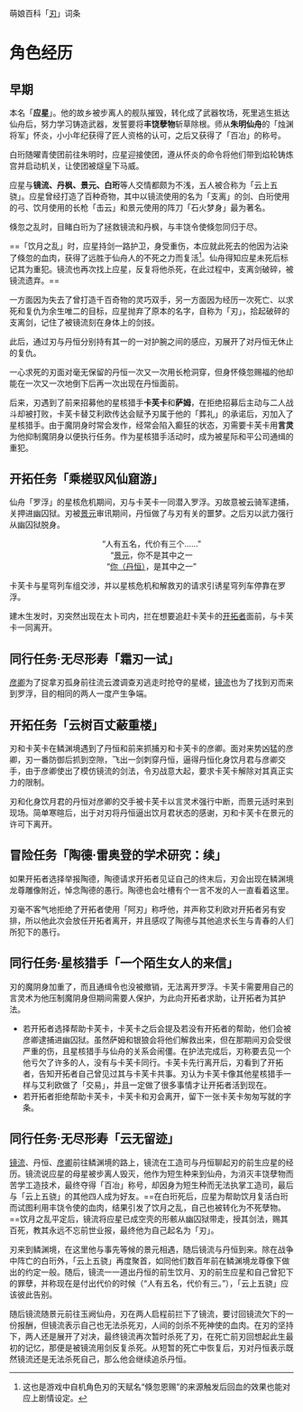 萌娘百科「[刃](https://zh.moegirl.org.cn/%E5%88%83#%E5%88%83(%E6%AF%81%E7%81%AD%C2%B7%E9%A3%8E))」词条



# 角色经历



## 早期

本名「**应星**」。他的故乡被步离人的舰队摧毁，转化成了武器牧场，死里逃生抵达仙舟后，努力学习铸造武器，发誓要将**丰饶孽物**斩草除根。师从**朱明仙舟**的「烛渊将军」怀炎，小小年纪获得了匠人资格的认可，之后又获得了「百冶」的称号。

白珩随曜青使团前往朱明时，应星迎接使团，遵从怀炎的命令将他们带到焰轮铸炼宫并启动机关，让使团被燧皇下马威。

应星与**镜流、丹枫、景元、白珩**等人交情都颇为不浅，五人被合称为「云上五骁」。应星曾经打造了百种奇物，其中以镜流使用的名为「支离」的剑、白珩使用的弓、饮月使用的长枪「击云」和景元使用的阵刀「石火梦身」最为著名。

倏忽之乱时，目睹白珩为了拯救镜流和丹枫，与丰饶令使倏忽同归于尽。

==「饮月之乱」时，应星持剑一路护卫，身受重伤，本应就此死去的他因为沾染了倏忽的血肉，获得了远胜于仙舟人的不死之力而复活[^游戏中的刃]。仙舟得知应星未死后标记其为重犯。镜流也再次找上应星，反复将他杀死，在此过程中，支离剑破碎，被镜流遗弃。==

一方面因为失去了曾打造千百奇物的灵巧双手，另一方面因为经历一次死亡、以求死和复仇为余生唯二的目标，应星抛弃了原本的名字，自称为「刃」，拾起破碎的支离剑，记住了被镜流刻在身体上的剑技。

此后，通过刃与丹恒分别持有其一的一对护腕之间的感应，刃展开了对丹恒无休止的复仇。

一心求死的刃面对毫无保留的丹恒一次又一次用长枪洞穿，但身怀倏忽赐福的他却能在一次又一次地倒下后再一次出现在丹恒面前。

后来，刃遇到了前来招募他的星核猎手**卡芙卡**和**萨姆**，在拒绝招募后主动与二人战斗却被打败，卡芙卡替艾利欧传达会赋予刃属于他的「葬礼」的承诺后，刃加入了星核猎手。由于魔阴身时常会发作，经常会陷入癫狂的状态，刃需要卡芙卡用**言灵**为他抑制魔阴身以便执行任务。作为星核猎手活动时，成为被星际和平公司通缉的重犯。

## 开拓任务「乘槎驭风仙窟游」

仙舟「罗浮」的星核危机期间，刃与卡芙卡一同潜入罗浮。刃故意被云骑军逮捕，关押进幽囚狱。刃被[景元](https://zh.moegirl.org.cn/景元)审讯期间，丹恒做了与刃有关的噩梦。之后刃以武力强行从幽囚狱脱身。

<p>
    <center>
        “人有五名，代价有三个……”<br>
        “<a href="https://zh.moegirl.org.cn/景元">景元</a>，你不是其中之一<br>
        “<a href="https://zh.moegirl.org.cn/%E4%B8%B9%E6%81%92">你（丹恒）</a>，是其中之一”
    </center>
</p>

卡芙卡与星穹列车组交涉，并以星核危机和解救刃的请求引诱星穹列车停靠在罗浮。

建木生发时，刃突然出现在太卜司内，拦在想要追赶卡芙卡的[开拓者](https://zh.moegirl.org.cn/开拓者)面前，与卡芙卡一同离开。

## 同行任务·无尽形寿「霜刃一试」

[彦卿](https://zh.moegirl.org.cn/彦卿)为了捉拿刃孤身前往流云渡调查刃逃走时抢夺的星槎，[镜流](https://zh.moegirl.org.cn/镜流)也为了找到刃而来到罗浮，目的相同的两人一度产生争端。

## 开拓任务「云树百丈蔽重楼」

刃和卡芙卡在鳞渊境遇到了丹恒和前来抓捕刃和卡芙卡的彦卿。面对来势凶猛的彦卿，刃一番防御后抓到空隙，飞出一剑刺穿丹恒，逼得丹恒化身饮月君与彦卿交手，由于彦卿使出了模仿镜流的剑法，令刃战意大起，要求卡芙卡解除对其真正实力的限制。

刃和化身饮月君的丹恒对彦卿的交手被卡芙卡以言灵术强行中断，而景元适时来到现场。简单寒暄后，出于对刃将丹恒逼出饮月君状态的感谢，刃和卡芙卡在景元的许可下离开。

## 冒险任务「陶德·雷奥登的学术研究：续」

如果开拓者选择举报陶德，陶德请求开拓者见证自己的终末后，刃会出现在鳞渊境龙尊雕像附近，悼念陶德的愚行。陶德也会吐槽有个一言不发的人一直看着这里。

刃毫不客气地拒绝了开拓者使用「阿刃」称呼他，并声称艾利欧对开拓者另有安排，所以他此次会放任开拓者离开，并且感叹了陶德与其他追求长生与青春的人们所犯下的愚行。

## 同行任务·星核猎手「一个陌生女人的来信」

刃的魔阴身加重了，而且通缉令也没被撤销，无法离开罗浮。卡芙卡需要用自己的言灵术为他压制魔阴身但期间需要人保护，为此向开拓者求助，让开拓者为其护法。

- 若开拓者选择帮助卡芙卡，卡芙卡之后会提及若没有开拓者的帮助，他们会被彦卿逮捕进幽囚狱。虽然萨姆和银狼会将他们解救出来，但在那期间刃会受很严重的伤，且星核猎手与仙舟的关系会闹僵。在护法完成后，刃称要去见一个他亏欠了许多的人，没有与卡芙卡同行。卡芙卡先行离开后，刃看到了开拓者，告知开拓者自己曾见过其与卡芙卡共事。刃认为卡芙卡像其他星核猎手一样与艾利欧做了「交易」，并且一定做了很多事情才让开拓者活到现在。
- 若开拓者拒绝帮助卡芙卡，卡芙卡和刃会离开，留下一张卡芙卡匆匆写就的字条。

## 同行任务·无尽形寿「云无留迹」

[镜流](https://zh.moegirl.org.cn/%E9%95%9C%E6%B5%81)、丹恒、[彦卿](https://zh.moegirl.org.cn/%E5%BD%A6%E5%8D%BF)前往鳞渊境的路上，镜流在工造司与丹恒聊起刃的前生应星的经历。镜流说应星的母星被步离人毁灭，他作为短生种来到仙舟，为消灭丰饶孽物而苦学工造技术，最终夺得「百冶」称号，却因身为短生种而无法执掌工造司，最后与「云上五骁」的其他四人成为好友。==在白珩死后，应星为帮助饮月复活白珩而试图利用丰饶令使的血肉，结果引发了饮月之乱，自己也被转化为不死孽物。==饮月之乱平定后，镜流将应星已成空壳的形骸从幽囚狱带走，授其剑法，赐其百死，教其永远不忘前世业报，最终他为自己起名为「刃」。

刃来到鳞渊境，在这里他与事先等候的景元相遇，随后镜流与丹恒到来。除在战争中阵亡的白珩外，「云上五骁」再度聚首，如同他们数百年前在鳞渊境龙尊像下做出的约定一般。随后，镜流一一道出丹恒的前生饮月、刃的前生应星和自己曾犯下的罪孽，并称现在是付出代价的时候（“人有五名，代价有三。”），「云上五骁」应该彼此告别。

随后镜流随景元前往玉阙仙舟，刃在两人启程前拦下了镜流，要讨回镜流欠下的一份报酬，但镜流表示自己也无法杀死刃，人间的剑杀不死神使的血肉。在刃的坚持下，两人还是展开了对决，最终镜流再次暂时杀死了刃，在死亡前刃回想起此生最初的记忆，那便是被镜流用剑反复杀死。从短暂的死亡中恢复后，刃对丹恒表示既然镜流还是无法杀死自己，那么他会继续追杀丹恒。























[^游戏中的刃]:这也是游戏中自机角色刃的天赋名“倏忽恩赐”的来源触发后回血的效果也能对应上剧情设定。